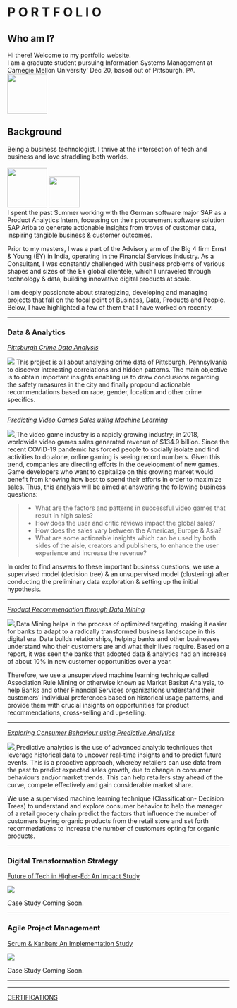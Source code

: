# P O R T F O L I O
## Who am I?
Hi there! Welcome to my portfolio website. <br>
I am a graduate student pursuing Information Systems Management at Carnegie Mellon University' Dec 20, based out of Pittsburgh, PA.  <br>
<img width= 90 src="images/cmu.png?raw=true"/> <br>
## Background
Being a business technologist, I thrive at the intersection of tech and business and love straddling both worlds. <br><br>
                   <img width= 90 src="images/sap.jpg?raw=true"/>  <img width= 70 src="images/ey.png?raw=true"/> <br>
I spent the past Summer working with the German software major SAP as a Product Analytics Intern, focussing on their procurement software                                        solution SAP Ariba to generate actionable insights from troves of customer data, inspiring tangible business & customer outcomes. <br>


Prior to my masters, I was a part of the Advisory arm of the Big 4 firm Ernst & Young (EY) in India, operating in the Financial Services industry. As a Consultant, I was constantly challenged with business problems of various shapes and sizes of the EY global clientele, which I unraveled through technology & data, building innovative digital products at scale.

I am deeply passionate about strategizing, developing and managing projects that fall on the focal point of Business, Data, Products and People. Below, I have highlighted a few of them that I have worked on recently.  

---

### Data & Analytics 
[*Pittsburgh Crime Data Analysis*](/PghCrimeDataAnalysis/)

<a href="/PghCrimeDataAnalysis/">
<img src="images/crime.jpg?raw=true"/>
</a>
This project is all about analyzing crime data of Pittsburgh, Pennsylvania to discover interesting correlations and hidden patterns. The main objective is to obtain important insights enabling us to draw conclusions regarding the safety measures in the city and finally propound actionable recommendations based on race, gender, location and other crime specifics.

---

[*Predicting Video Games Sales using Machine Learning*](/sample_page)

<a href="/sample_page">
<img src="images/vdogames.jpg"/>
</a>
The video game industry is a rapidly growing industry; in 2018, worldwide video games sales generated revenue of $134.9 billion. Since the recent COVID-19 pandemic has forced people to socially isolate and find activities to do alone, online gaming is seeing record numbers. Given this trend, companies are directing efforts in the development of new games. Game developers who want to capitalize on this growing market would benefit from knowing how best to spend their efforts in order to maximize sales.  Thus, this analysis will be aimed at answering the following business questions:

> - What are the factors and patterns in successful video games that result in high sales? <br>
> - How does the user and critic reviews impact the global sales? <br>
> - How does the sales vary between the Americas, Europe & Asia? <br>
> - What are some actionable insights which can be used by both sides of the aisle, creators and publishers, to enhance the user experience and increase the revenue? <br>

In order to find answers to these important business questions, we use a supervised model (decision tree) & an unsupervised model (clustering) after conducting the preliminary data exploration & setting up the initial hypothesis.

---
[*Product Recommendation through Data Mining*](/Customer-Acq-Ret)

<a href="/Customer-Acq-Ret">
<img src="images/bank.jpg?raw=true"/>
</a>
Data Mining helps in the process of optimized targeting, making it easier for banks to adapt to a radically transformed business landscape in this digital era. Data builds relationships, helping banks and other businesses understand who their customers are and what their lives require. Based on a report, it was seen the banks that adopted data & analytics had an increase of about 10% in new customer opportunities over a year. <br>

Therefore, we use a unsupervised machine learning technique called Association Rule Mining or otherwise known as Market Basket Analysis, to help Banks and other Financial Services organizations understand their customers' individual preferences based on historical usage patterns, and provide them with crucial insights on opportunities for product recommendations, cross-selling and up-selling.

---
[*Exploring Consumer Behaviour using Predictive Analytics*](/Understanding-consumer-behavior)

<a href="/Understanding-consumer-behavior">
<img src="images/organic.jpg?raw=true"/>
</a>
Predictive analytics is the use of advanced analytic techniques that leverage historical data to uncover real-time insights and to predict future events. This is a proactive approach, whereby retailers can use data from the past to predict expected sales growth, due to change in consumer behaviours and/or market trends. This can help retailers stay ahead of the curve, compete effectively and gain considerable market share. <br>

We use a supervised machine learning technique (Classification- Decision Trees) to understand and explore consumer behavior to help the manager of a retail grocery chain predict the factors that influence the number of customers buying organic products from the retail store and set forth recommedations to increase the number of customers opting for organic products.

---
### Digital Transformation Strategy
[Future of Tech in Higher-Ed: An Impact Study](/pdf/sample_presentation.pdf)

<img src="images/coll.jpg?raw=true"/>

Case Study Coming Soon.

---
### Agile Project Management

[Scrum & Kanban: An Implementation Study](http://example.com/)

<img src="images/agile.jpg?raw=true"/>

Case Study Coming Soon.

---
---
[CERTIFICATIONS](/cert_page)
      
